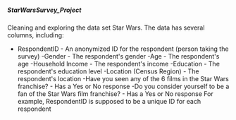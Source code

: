 #####  StarWarsSurvey_Project
Cleaning and exploring the data set  Star Wars.
The data has several columns, including:

 - RespondentID - An anonymized ID for the respondent (person taking the survey)
 -Gender - The respondent's gender
 -Age - The respondent's age
 -Household Income - The respondent's income
 -Education - The respondent's education level
 -Location (Census Region) - The respondent's location
 -Have you seen any of the 6 films in the Star Wars franchise? - Has a Yes or No response
 -Do you consider yourself to be a fan of the Star Wars film franchise? - Has a Yes or No response
For example, RespondentID is supposed to be a unique ID for each respondent
